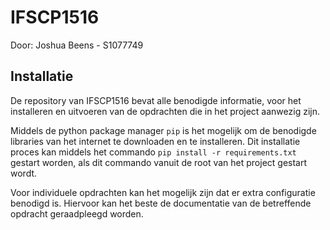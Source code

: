 # IFSCP1516
Door: Joshua Beens - S1077749

## Installatie
De repository van IFSCP1516 bevat alle benodigde informatie, voor het installeren en uitvoeren
van de opdrachten die in het project aanwezig zijn.

Middels de python package manager ``pip`` is het mogelijk om de benodigde libraries van het internet
te downloaden en te installeren. Dit installatie proces kan middels het commando ``pip install -r requirements.txt``
gestart worden, als dit commando vanuit de root van het project gestart wordt.

Voor individuele opdrachten kan het mogelijk zijn dat er extra configuratie benodigd is. Hiervoor kan het beste
de documentatie van de betreffende opdracht geraadpleegd worden.